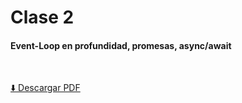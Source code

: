 # Clase 2
#### Event-Loop en profundidad, promesas, async/await

<br>

[⬇️ Descargar PDF](https://github.com/aeberdinelli/incluit-nodejs-graphql/raw/master/clase-2/clase2.pdf)
